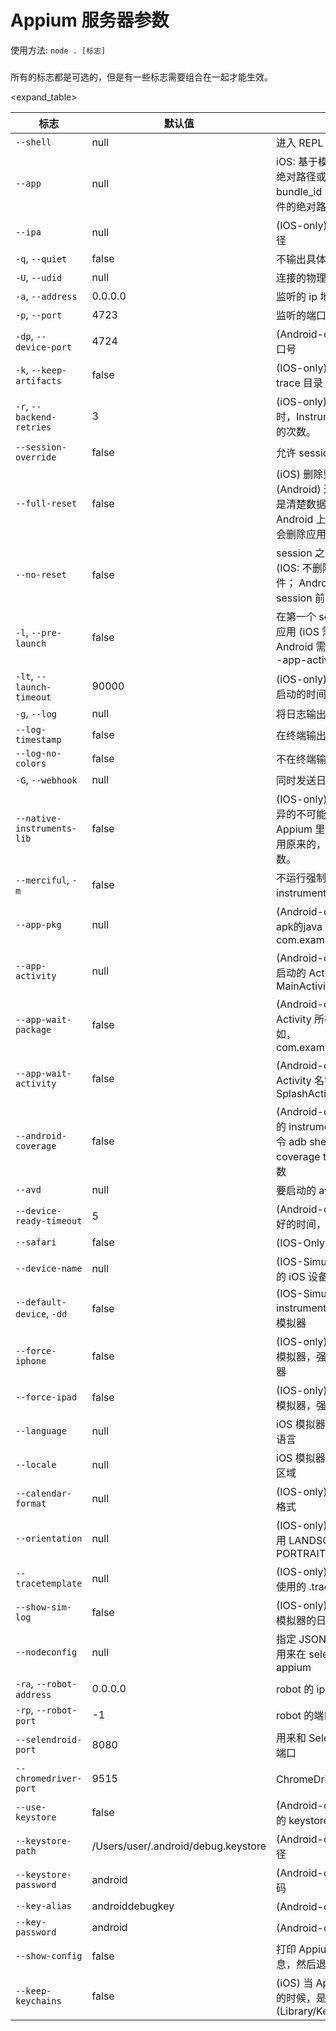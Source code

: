 # Appium 服务器参数

使用方法: `node . [标志]`

###
所有的标志都是可选的，但是有一些标志需要组合在一起才能生效。

<expand_table>

|标志|默认值|描述|例子|
|----|-------|-----------|-------|
|`--shell`|null|进入 REPL 模式||
|`--app`|null|iOS: 基于模拟器编译的 app 的绝对路径或者设备目标的 bundle_id； Android: apk 文件的绝对路径|`--app /abs/path/to/my.app`|
|`--ipa`|null|(IOS-only)  .ipa 文件的绝对路径|`--ipa /abs/path/to/my.ipa`|
|`-q`, `--quiet`|false|不输出具体日志||
|`-U`, `--udid`|null|连接的物理实体机的 udid|`--udid 1adsf-sdfas-asdf-123sdf`|
|`-a`, `--address`|0.0.0.0|监听的 ip 地址|`--address 0.0.0.0`|
|`-p`, `--port`|4723|监听的端口|`--port 4723`|
|`-dp`, `--device-port`|4724|(Android-only) 连接设备的端口号|`--device-port 4724`|
|`-k`, `--keep-artifacts`|false|(IOS-only) 保留 Instruments trace 目录||
|`-r`, `--backend-retries`|3|(iOS-only) 遇到 crash 或者 超时，Instrument 重新参试启动的次数。|`--backend-retries 3`|
|`--session-override`|false|允许 session 覆盖 (冲突的话)||
|`--full-reset`|false|(iOS) 删除整个模拟器目录。 (Android) 通过卸载应用（而不是清楚数据）重置应用状态。在 Android 上，session 完成后也会删除应用。||
|`--no-reset`|false|session 之间不重置应用状态 (IOS: 不删除应用的 plist 文件； Android: 在创建一个新的 session 前不删除应用。)||
|`-l`, `--pre-launch`|false|在第一个 session 前，预启动应用 (iOS 需要 --app 参数，Android 需要 --app-pkg 和 --app-activity)||
|`-lt`, `--launch-timeout`|90000|(iOS-only) 等待 Instruments 启动的时间||
|`-g`, `--log`|null|将日志输出到指定文件|`--log /path/to/appium.log`|
|`--log-timestamp`|false|在终端输出里显示时间戳||
|`--log-no-colors`|false|不在终端输出中显示颜色||
|`-G`, `--webhook`|null|同时发送日志到 HTTP 监听器|`--webhook localhost:9876`|
|`--native-instruments-lib`|false|(IOS-only) iOS 内建了一个怪异的不可能避免的延迟。我们在 Appium 里修复了它。如果你想用原来的，你可以使用这个参数。||
|`--merciful`, `-m`|false|不运行强制关闭没有响应的 instruments 的监视进程||
|`--app-pkg`|null|(Android-only) 你要运行的apk的java 包。 (例如， com.example.android.myApp)|`--app-pkg com.example.android.myApp`|
|`--app-activity`|null|(Android-only) 打开应用时，启动的 Activity 的名字(比如， MainActivity)|`--app-activity MainActivity`|
|`--app-wait-package`|false|(Android-only) 你想等待的 Activity 所在包的 包名。(比如， com.example.android.myApp)|`--app-wait-package com.example.android.myApp`|
|`--app-wait-activity`|false|(Android-only) 你想等待的 Activity 名字(比如， SplashActivity)|`--app-wait-activity SplashActivity`|
|`--android-coverage`|false|(Android-only) 完全符合条件的 instrumentation 类. 作为命令 adb shell am instrument -e coverage true -w 的 -w 的参数|`--android-coverage com.my.Pkg/com.my.Pkg.instrumentation.MyInstrumentation`|
|`--avd`|null|要启动的 avd 的名字|`--avd @default`|
|`--device-ready-timeout`|5|(Android-only) 等待设备准备好的时间，以秒为单位|`--device-ready-timeout 5`|
|`--safari`|false|(IOS-Only) 使用 Safari 应用||
|`--device-name`|null|(IOS-Simulator-only) 待使用的 iOS 设备名字|`--device-name iPhone Retina (4-inch)`|
|`--default-device`, `-dd`|false|(IOS-Simulator-only) instruments 启动时使用默认的模拟器||
|`--force-iphone`|false|(IOS-only) 无论应用要用什么模拟器，强制使用 iPhone 模拟器||
|`--force-ipad`|false|(IOS-only) 无论应用要用什么模拟器，强制使用 iPad 模拟器||
|`--language`|null| iOS 模拟器 / Android 模拟器的语言|`--language en`|
|`--locale`|null| iOS 模拟器 / Android 模拟器的区域|`--locale en_US`|
|`--calendar-format`|null|(IOS-only) iOS 模拟器的日历格式|`--calendar-format gregorian`|
|`--orientation`|null|(IOS-only) 初始化请求时，使用 LANDSCAPE 或者 PORTRAIT|`--orientation LANDSCAPE`|
|`--tracetemplate`|null|(IOS-only) 指定 Instruments 使用的 .tracetemplate 文件|`--tracetemplate /Users/me/Automation.tracetemplate`|
|`--show-sim-log`|false|(IOS-only) 如果设置了， iOS 模拟器的日志会写到终端上来||
|`--nodeconfig`|null|指定 JSON 格式的配置文件 ，用来在 selenium grid 里注册 appium|`--nodeconfig /abs/path/to/nodeconfig.json`|
|`-ra`, `--robot-address`|0.0.0.0|robot 的 ip 地址|`--robot-address 0.0.0.0`|
|`-rp`, `--robot-port`|-1|robot 的端口地址|`--robot-port 4242`|
|`--selendroid-port`|8080|用来和 Selendroid 交互的本地端口|`--selendroid-port 8080`|
|`--chromedriver-port`|9515|ChromeDriver运行的端口|`--chromedriver-port 9515`|
|`--use-keystore`|false|(Android-only) 设置签名 apk 的 keystore||
|`--keystore-path`|/Users/user/.android/debug.keystore|(Android-only) keystore 的路径||
|`--keystore-password`|android|(Android-only) keystore 的密码||
|`--key-alias`|androiddebugkey|(Android-only) Key 的别名||
|`--key-password`|android|(Android-only) Key 的密码||
|`--show-config`|false|打印 Appium 服务器的配置信息，然后退出||
|`--keep-keychains`|false|(iOS) 当 Appium 启动或者关闭的时候，是否保有 keychains (Library/Keychains)||
